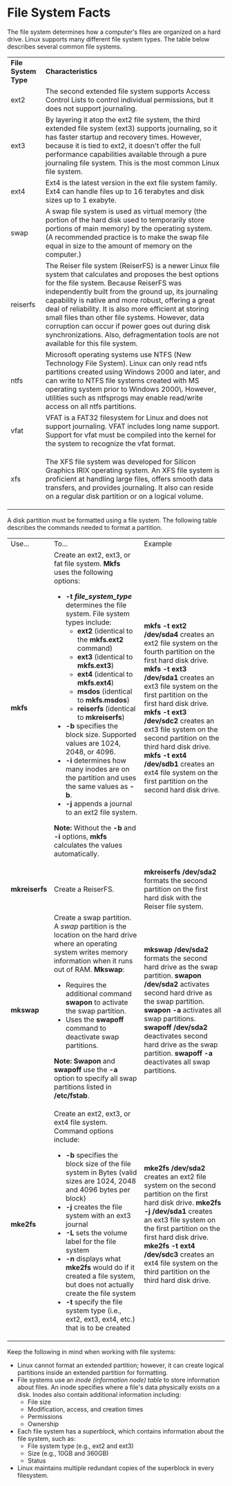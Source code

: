 # File System Facts

The file system determines how a computer's files are organized on a hard
drive. Linux supports many different file system types. The table below
describes several common file systems.

<table>

<tr> <td><b>File System Type</b></td> <td><b>Characteristics</b></td>

</tr>

<tr> <td>ext2</td> <td>The second extended file system supports Access Control
Lists to control individual permissions, but it does not support journaling.
</td>

</tr>

<tr> <td>ext3</td> <td>By layering it atop the ext2 file system, the third
extended file system (ext3) supports journaling, so it has faster startup and
recovery times. However, because it is tied to ext2, it doesn't offer the full
performance capabilities available through a pure journaling file system. This
is the most common Linux file system.</td>

</tr>

<tr> <td>ext4</td> <td>Ext4 is the latest version in the ext file system
family. Ext4 can handle files up to 16 terabytes and disk sizes up to 1
exabyte. </td>

</tr>

<tr> <td>swap</td> <td>A swap file system is used as virtual memory (the
portion of the hard disk used to temporarily store portions of main memory) by
the operating system. (A recommended practice is to make the swap file equal
in size to the amount of memory on the computer.)</td>

</tr>

<tr> <td>reiserfs</td> <td>The Reiser file system (ReiserFS) is a newer Linux
file system that calculates and proposes the best options for the file system.
Because ReiserFS was independently built from the ground up, its journaling
capability is native and more robust, offering a great deal of reliability. It
is also more efficient at storing small files than other file systems.
However, data corruption can occur if power goes out during disk
synchronizations. Also, defragmentation tools are not available for this file
system.</td>

</tr>

<tr> <td>ntfs</td> <td>Microsoft operating systems use NTFS (New Technology
File System). Linux can only read ntfs partitions created using Windows 2000
and later, and can write to NTFS file systems created with MS operating system
prior to Windows 2000\. However, utilities such as ntfsprogs may enable
read/write access on all ntfs partitions.</td>

</tr>

<tr> <td>vfat</td> <td>VFAT is a FAT32 filesystem for Linux and does not
support journaling. VFAT includes long name support. Support for vfat must be
compiled into the kernel for the system to recognize the vfat format.</td>

</tr>

<tr> <td>xfs</td> <td>

The XFS file system was developed for Silicon Graphics IRIX operating system.
An XFS file system is proficient at handling large files, offers smooth data
transfers, and provides journaling. It also can reside on a regular disk
partition or on a logical volume.

</td>

</tr> </table>

A disk partition must be formatted using a file system. The following table
describes the commands needed to format a partition.

<table>

<tr> <td>Use...</td> <td>To...</td> <td>Example</td>

</tr>

<tr> <td><b>mkfs</b></td> <td>Create an ext2, ext3, or fat file system.
<b>Mkfs</b> uses the following options:

<ul>

<li><b>-t <i>file_system_type</i></b> determines the file system. File system
types include:

<ul>

<li> <b>ext2 </b>(identical to the <b>mkfs.ext2 </b>command)

</li>

<li> <b>ext3 </b>(identical to<b> mkfs.ext3</b>)

</li>

<li><b> ext4 </b>(identical to<b> mkfs.ext4</b>)

</li>

<li><b>msdos </b>(identical to<b> mkfs.msdos</b>)

</li>

<li> <b>reiserfs</b> (identical to<b> mkreiserfs</b>)

</li>

</ul>

</li>

<li><b>-b </b>specifies the block size. Supported values are 1024, 2048, or
4096.

</li>

<li><b>-i </b>determines how many inodes are on the partition and uses the
same values as <b>-b</b>.

</li>

<li><b>-j</b> appends a journal to an ext2 file system.

</li>

</ul>

<b>Note:</b> Without the <b>-b</b> and <b>-i</b> options, <b>mkfs</b>
calculates the values automatically.

</td> <td><b>mkfs -t ext2 /dev/sda4</b> creates an ext2 file system on the
fourth partition on the first hard disk drive.<b>  
mkfs -t ext3 /dev/sda1</b> creates an ext3 file system on the first partition
on the first hard disk drive.  
<b>mkfs -t ext3 /dev/sdc2</b> creates an ext3 file system on the second
partition on the third hard disk drive.  
<b>mkfs -t ext4 /dev/sdb1</b> creates an ext4 file system on the first
partition on the second hard disk drive.  
 </td>

</tr>

<tr> <td><b> mkreiserfs</b></td> <td>Create a ReiserFS.</td> <td><b>mkreiserfs
/dev/sda2 </b>formats the second partition on the first hard disk with the
Reiser file system.</td>

</tr>

<tr> <td><b>mkswap</b></td> <td>Create a swap partition. A <i>swap</i>
partition is the location on the hard drive where an operating system writes
memory information when it runs out of RAM. <b>Mkswap</b>:

<ul>

<li>Requires the additional command <b>swapon</b> to activate the swap
partition.

</li>

<li>Uses the <b>swapoff</b> command to deactivate swap partitions.

</li>

</ul>

<b>Note:</b> <b>Swapon</b> and <b>swapoff </b>use the<b> -a</b> option to
specify all swap partitions listed in <b>/etc/fstab</b>.

</td> <td><b>mkswap /dev/sda2</b> formats the second hard drive as the swap
partition.  
<b>swapon /dev/sda2</b> activates second hard drive as the swap partition.  
<b>swapon -a</b> activates all swap partitions.  
<b>swapoff /dev/sda2</b> deactivates second hard drive as the swap partition.  
<b>swapoff -a</b> deactivates all swap partitions.</td>

</tr>

<tr> <td><b>mke2fs</b></td> <td>Create an ext2, ext3, or ext4 file system.
Command options include:

<ul>

<li><b>-b </b>specifies the block size of the file system in Bytes (valid
sizes are 1024, 2048 and 4096 bytes per block)

</li>

<li><b>-j</b> creates the file system with an ext3 journal

</li>

<li><b>-L</b> sets the volume label for the file system

</li>

<li><b>-n</b> displays what <b>mke2fs</b> would do if it created a file
system, but does not actually create the file system

</li>

<li><b>-t </b>specify the file system type (i.e., ext2, ext3, ext4, etc.) that
is to be created

</li>

</ul> </td> <td><b>mke2fs /dev/sda2 </b>creates an ext2 file system on the
second partition on the first hard disk drive.<b>  
mke2fs -j /dev/sda1</b><i> </i>creates an ext3 file system on the first
partition on the first hard disk drive.  
<b>mke2fs -t ext4 /dev/sdc3 </b>creates an ext4 file system on the third
partition on the third hard disk drive.</td>

</tr> </table>

Keep the following in mind when working with file systems:

  * Linux cannot format an extended partition; however, it can create logical partitions inside an extended partition for formatting. 
  * File systems use an _inode _(information node)_ table_ to store information about files. An inode specifies where a file's data physically exists on a disk. Inodes also contain additional information including: 
    * File size 
    * Modification, access, and creation times 
    * Permissions
    * Ownership
  * Each file system has a _superblock_, which contains information about the file system, such as:
    * File system type (e.g., ext2 and ext3)
    * Size (e.g., 10GB and 360GB)
    * Status
  * Linux maintains multiple redundant copies of the superblock in every filesystem. 

